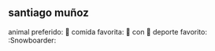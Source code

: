 ## santiago muñoz
animal preferido: :bear:
comida favorita: :hamburger: con :beer:
deporte favorito: :Snowboarder:
